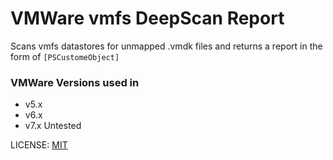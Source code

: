# VMWare vmfs DeepScan Report
Scans vmfs datastores for unmapped .vmdk files and returns a report in the form of `[PSCustomeObject]`

### VMWare Versions used in
  - v5.x
  - v6.x
  - v7.x Untested

LICENSE: [MIT](https://github.com/sgkens/vmware-vmfs-DeepScanReport/LICENSE)
